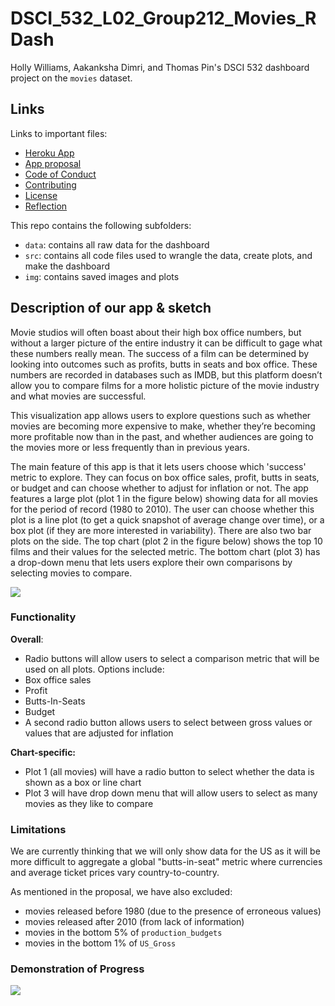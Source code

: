 # DSCI_532_L02_Group212_Movies_RDash

Holly Williams, Aakanksha Dimri, and Thomas Pin's DSCI 532 dashboard project on the `movies` dataset. 

## Links

Links to important files:
 - [Heroku App](https://dsci532-gr212-rapp.herokuapp.com/)
 - [App proposal](https://github.com/hwilliams10/DSCI_532_L02_Group212_Movies_RDash/blob/master/proposal.md)
 - [Code of Conduct](https://github.com/hwilliams10/DSCI_532_L02_Group212_Movies_RDash/blob/master/CODE_OF_CONDUCT.md)
 - [Contributing](https://github.com/hwilliams10/DSCI_532_L02_Group212_Movies_RDash/blob/master/CONTRIBUTING.md)
 - [License](https://github.com/hwilliams10/DSCI_532_L02_Group212_Movies_RDash/blob/master/LICENSE.md)
 - [Reflection](https://github.com/hwilliams10/DSCI_532_L02_Group212_Movies_RDash/blob/master/reflection.md)

 This repo contains the following subfolders:
 - `data`: contains all raw data for the dashboard
 - `src`: contains all code files used to wrangle the data, create plots, and make the dashboard
 - `img`: contains saved images and plots

## Description of our app & sketch 

Movie studios will often boast about their high box office numbers, but without a larger picture of the entire industry it can be difficult to gage what these numbers really mean. The success of a film can be determined by looking into outcomes such as profits, butts in seats and box office. These numbers are recorded in databases such as IMDB, but this platform doesn’t allow you to compare films for a more holistic picture of the movie industry and what movies are successful.

This visualization app allows users to explore questions such as whether movies are becoming more expensive to make, whether they’re becoming more profitable now than in the past, and whether audiences are going to the movies more or less frequently than in previous years.

The main feature of this app is that it lets users choose which 'success' metric to explore. They can focus on box office sales, profit, butts in seats, or budget and can choose whether to adjust for inflation or not. The app features a large plot (plot 1 in the figure below) showing data for all movies for the period of record (1980 to 2010). The user can choose whether this plot is a line plot (to get a quick snapshot of average change over time), or a box plot (if they are more interested in variability).  There are also two bar plots on the side. The top chart (plot 2 in the figure below) shows the top 10 films and their values for the selected metric.  The bottom chart (plot 3) has a drop-down menu that lets users explore their own comparisons by selecting movies to compare.

![](img/movies_dash2.jpg)

### Functionality

**Overall**:
- Radio buttons will allow users to select a comparison metric that will be used on all plots. Options include:
 - Box office sales 
 - Profit
 - Butts-In-Seats
 - Budget
- A second radio button allows users to select between gross values or values that are adjusted for inflation

**Chart-specific:**
- Plot 1 (all movies) will have a radio button to select whether the data is shown as a box or line chart
- Plot 3 will have drop down menu that will allow users to select as many movies as they like to compare

### Limitations

We are currently thinking that we will only show data for the US as it will be more difficult to aggregate a global "butts-in-seat" metric where currencies and average ticket prices vary country-to-country.

As mentioned in the proposal, we have also excluded:
- movies released before 1980 (due to the presence of erroneous values)
- movies released after 2010 (from lack of information)
- movies in the bottom 5% of `production_budgets`
- movies in the bottom 1% of `US_Gross`

### Demonstration of Progress

![](img/progress.jpg)





